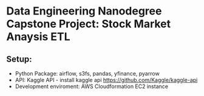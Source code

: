 # Data Engineering Nanodegree Capstone Project: Stock Market Anaysis ETL



## Setup:
- Python Package: airflow, s3fs, pandas, yfinance, pyarrow
- API: Kaggle API 
      - install kaggle api https://github.com/Kaggle/kaggle-api
- Development enviroment: AWS Cloudformation EC2 instance
